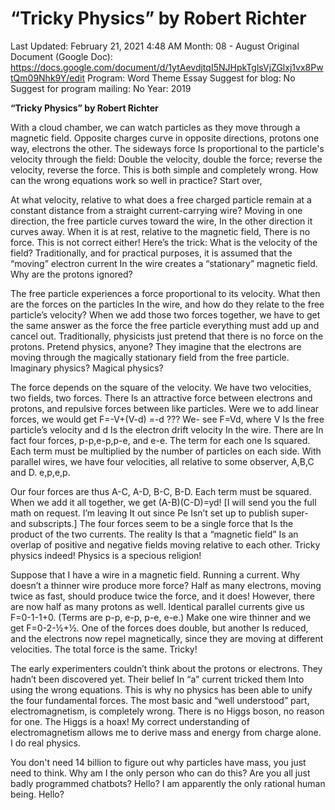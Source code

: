 # “Tricky Physics” by Robert Richter

Last Updated: February 21, 2021 4:48 AM
Month: 08 - August
Original Document (Google Doc): https://docs.google.com/document/d/1ytAevdjtqI5NJHpkTglsVjZGlxj1vx8PwtQm09Nhk9Y/edit
Program: Word Theme Essay
Suggest for blog: No
Suggest for program mailing: No
Year: 2019

**“Tricky Physics” by Robert Richter**

With a cloud chamber, we can watch particles as they move through a magnetic field. Opposite charges curve in opposite directions, protons one way, electrons the other. The sideways force Is proportional to the particle's velocity through the field: Double the velocity, double the force; reverse the velocity, reverse the force. This is both simple and completely wrong. How can the wrong equations work so well in practice? Start over,

At what velocity, relative to what does a free charged particle remain at a constant distance from a straight current-carrying wire? Moving in one direction, the free particle curves toward the wire, In the other direction it curves away. When it is at rest, relative to the magnetic field, There is no force. This is not correct either! Here’s the trick: What is the velocity of the field? Traditionally, and for practical purposes, it is assumed that the “moving” electron current In the wire creates a “stationary” magnetic field. Why are the protons ignored?

The free particle experiences a force proportional to its velocity. What then are the forces on the particles In the wire, and how do they relate to the free particle’s velocity? When we add those two forces together, we have to get the same answer as the force the free particle everything must add up and cancel out. Traditionally, physicists just pretend that there is no force on the protons. Pretend physics, anyone? They imagine that the electrons are moving through the magically stationary field from the free particle. Imaginary physics? Magical physics?

The force depends on the square of the velocity. We have two velocities, two fields, two forces. There Is an attractive force between electrons and protons, and repulsive forces between like particles. Were we to add linear forces, we would get F=-V+(V-d) =-d ??? We- see F=Vd, where V Is the free particle’s velocity and d Is the electron drift velocity In the wire. There are In fact four forces, p-p,e-p,p-e, and e-e. The term for each one Is squared. Each term must be multiplied by the number of particles on each side. With parallel wires, we have four velocities, all relative to some observer, A,B,C and D. e,p,e,p.

Our four forces are thus A-C, A-D, B-C, B-D. Each term must be squared. When we add it all together, we get (A-B)(C-D)=yd! [I will send you the full math on request. I’m leaving It out since Pe Isn’t set up to publish super- and subscripts.] The four forces seem to be a single force that Is the product of the two currents. The reality Is that a “magnetic field” Is an overlap of positive and negative fields moving relative to each other. Tricky physics indeed! Physics is a specious religion!

Suppose that I have a wire in a magnetic field. Running a current. Why doesn’t a thinner wire produce more force? Half as many electrons, moving twice as fast, should produce twice the force, and it does! However, there are now half as many protons as well. Identical parallel currents give us F=0-1-1+0. (Terms are p-p, e-p, p-e, e-e.) Make one wire thinner and we get F=0-2-½+½. One of the forces does double, but another Is reduced, and the electrons now repel magnetically, since they are moving at different velocities. The total force is the same. Tricky!

The early experimenters couldn’t think about the protons or electrons. They hadn’t been discovered yet. Their belief In “a” current tricked them Into using the wrong equations. This is why no physics has been able to unify the four fundamental forces. The most basic and “well understood” part, electromagnetism, is completely wrong. There is no Higgs boson, no reason for one. The Higgs is a hoax! My correct understanding of electromagnetism allows me to derive mass and energy from charge alone. I do real physics.

You don't need 14 billion to figure out why particles have mass, you just need to think. Why am I the only person who can do this? Are you all just badly programmed chatbots? Hello? I am apparently the only rational human being. Hello?